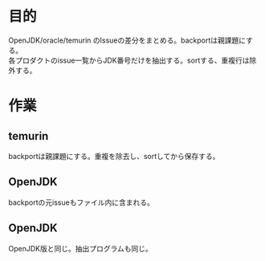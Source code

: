 # 目的

OpenJDK/oracle/temurin のIssueの差分をまとめる。backportは親課題にする。  
各プロダクトのissue一覧からJDK番号だけを抽出する。sortする、重複行は除外する。

# 作業

## temurin

backportは親課題にする。重複を除去し、sortしてから保存する。  

## OpenJDK

backportの元issueもファイル内に含まれる。

## OpenJDK

OpenJDK版と同じ。抽出プログラムも同じ。